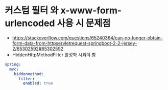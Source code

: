 # 커스텀 필터 와 x-www-form-urlencoded 사용 시 문제점

- https://stackoverflow.com/questions/65240364/can-no-longer-obtain-form-data-from-httpservletrequest-springboot-2-2-jersey-2/65302592#65302592
- HiddenHttpMethodFilter 활성화 시켜야 함

```yml
spring:
  mvc:
    hiddenmethod:
      filter:
        enabled: true
```
